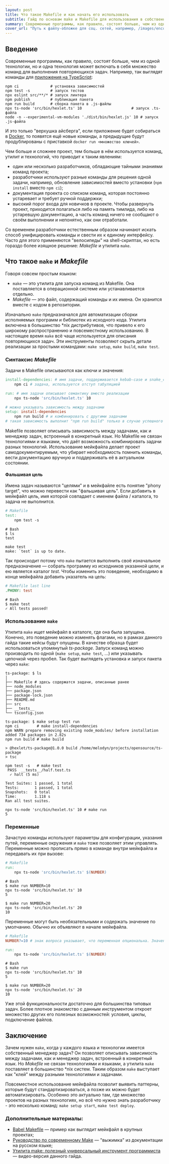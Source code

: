 ```yaml
---
layout: post
title: Что такое Makefile и как начать его использовать
subtitle: Гайд по основам make и Makefile для использования в собственных проектах
summary: Современные программы, как правило, состоят больше, чем из одной технологии, написаны на нескольких языках и использует дополнительные инструменты. Это увеличивает сложность проекта, приходится многое помнить или поддерживать объёмную устаревающую документацию. В этом гайде вы узнаете как утилита make позволяет справиться с этой сложностью и унифицировать команды независимо от технологий.
cover_url: "Путь к файлу-обложке для соц. сетей, например, /images/encoding/Unicode-Logo.jpg"
---
```


## Введение

Современные программы, как правило, состоят больше, чем из одной технологии, но и одна технология может включать в себя множество команд для выполнения повторяющихся задач. Например, так выглядят команды для [приложения на TypeScript](https://github.com/hexlet-boilerplates/ts-package):

```shell script
npm ci              # установка зависимостей
npm test -s         # запуск тестов
npx eslint src/**/* # запуск линтера
npm publish         # публикация пакета
npm run build       # сборка пакета в .js-файлы  
npx ts-node 'src/bin/hexlet.ts' 10                      # запуск .ts-файла
node -n --experimental-vm-modules './dist/bin/hexlet.js' 10 # запуск .js-файла
``` 

И это только "верхушка айсберга", если приложение будет собираться в [Docker](https://guides.hexlet.io/docker/), то появятся ещё новые команды, а предыдущие будут продублированы с приставкой `docker run <множество ключей>`. 

Чем больше и сложнее проект, тем больше в нём используется команд, утилит и технологий, что приводит к таким явлениям:

* один или несколько разработчиков, обладающие тайными знаниями команд проекта;
* разработчики используют разные команды для решения одной задачи, например, обновление зависимостей вместо установки (`npm install` вместо `npm ci`);
* документация проекта со списком команд, которая постоянно устаревает и требует ручной поддержки;
* высокий порог входа для новичков в проекте. Чтобы развернуть проект, приходится полагаться либо на память тимлида, либо на устаревшую документацию, а часть команд ничего не сообщают о своём выполнении и непонятно, как они отработали.

Со временем разработчики естественным образом начинают искать способ унифицировать команды и свести их к единому интерфейсу. Часто для этого применяются "велосипеды" на shell-скриптах, но есть гораздо более изящное решение: *Makefile* и утилита `make`.


## Что такое `make` и *Makefile*

Говоря совсем простым языком:

* `make` — это утилита для запуска команд из Makefile. Она поставляется в операционной системе или устанавливается отдельно. 
* *Makefile* — это файл, содержащий команды и их имена. Он хранится вместе с кодом в репозитории.

Изначально `make` предназначался для автоматизации сборки исполняемых программ и библиотек из исходного кода. Утилита включена в большинство *nix дистрибутивов, что привело к его широкому распространению и повсеместному использованию. В настоящее время `make` всё чаще используется для описания повторяющихся задач. Эти инструменты позволяют скрыть детали реализации за простыми командами: `make setup`, `make build`, `make test`.

### Синтаксис *Makefile*

Задачи в Makefile описываются как ключи и значения:

```makefile
install-dependencies: # имя задачи, поддерживается kebab-case и snake_case
	npm ci # задача, используется отступ табуляцией

run: # имя задачи описывает семантику вместо реализации
	npx ts-node 'src/bin/hexlet.ts' 10

# можно указывать зависимость между задачами
setup: install-dependencies
	npm run build # и комбинировать с другими задачами
# такая зависимость выполнит "npm run build" только в случае успешного завершения "npm ci"
```

Makefile позволяет описывать зависимость между задачами, как и менеджер задач, встроенный в конкретный язык. Но Makefile не связан технологиями и языками, что даёт возможность комбинировать задачи разных технологий. Использование мейкфайла делает проект самодокументируемым, что убирает необходимость помнить команды, вести документацию вручную и поддерживать её в актуальном состоянии.

#### Фальшивая цель

Имена задач называются "целями" и в мейкфайле есть понятие "phony target", что можно перевести как "фальшивая цель". Если добавить в мейкфайл цель, имя которой совпадает с именем файла / каталога, то задача не выполнится.

```makefile
# Makefile
test:
	npm test -s
```

```shell script
# Bash
$ ls
test

make test
make: `test` is up to date.
```

Так происходит потому что `make` пытается выполнить своё изначальное предназначение — собрать программу из исходников указанной цели, и ею является каталог *test*. Чтобы изменить это поведение, необходимо в конце мейкфайла добавить указатель на цель:

```makefile
# Makefile last line
.PHONY: test
```

```shell script
# Bash
$ make test
✓ All tests passed!
```

### Использование `make`

Утилита `make` ищет мейкфайл в каталоге, где она была запущена. Конечно, это поведение можно изменять флагами, но в рамках данного гайда такие кейсы будут опущены. В качестве образца будет использоваться упомянутый *ts-package*. Запуск команд можно производить по одной (`make setup`, `make test`, ...) или указывать цепочкой через пробел. Так будет выглядеть установка и запуск пакета через `make`:

```shell script
ts-package: $ ls
│
├── Makefile # здесь содержатся задачи, описанные ранее
├── node_modules
├── package.json
├── package-lock.json
├── README.md
├── src
├── __tests__
└── tsconfig.json
```

```shell script
ts-package: $ make setup test run
npm ci        # make install-dependencies
npm WARN prepare removing existing node_modules/ before installation
added 734 packages in 2.82s
npm run build # make build

> @hexlet/ts-package@1.0.0 build /home/melodyn/projects/opensource/ts-package
> tsc

npm test -s   # make test
 PASS  __tests__/half.test.ts
  ✓ halt (5 ms)

Test Suites: 1 passed, 1 total
Tests:       1 passed, 1 total
Snapshots:   0 total
Time:        1.118 s
Ran all test suites.

npx ts-node 'src/bin/hexlet.ts' 10 # make run
5
```

### Переменные

Зачастую команды используют параметры для конфигурации, указания путей, переменные окружения и `make` тоже позволяет этим управлять. Переменные можно прописать прямо в команде внутри мейкфайла и передавать их при вызове:

```makefile
# Makefile
run:
	npx ts-node 'src/bin/hexlet.ts' $(NUMBER)
```

```shell script
# Bash
$ make run NUMBER=10
npx ts-node 'src/bin/hexlet.ts' 10
5

$ make run NUMBER=20
npx ts-node 'src/bin/hexlet.ts' 20
10
```

Переменные могут быть необязательными и содержать значение по умолчанию. Обычно их объявляют в начале мейкфайла.

```makefile
# Makefile
NUMBER?=10 # знак вопроса указывает, что переменная опциональна. Значение после присвоения можно не указывать.

run:
	npx ts-node 'src/bin/hexlet.ts' $(NUMBER)
```

```shell script
# Bash
$ make run
npx ts-node 'src/bin/hexlet.ts' 10
5

$ make run NUMBER=20
npx ts-node 'src/bin/hexlet.ts' 20
10
```

Уже этой функциональности достаточно для большинства типовых задач. Более плотное знакомство с данным инструментом откроет множество других его полезных возможностей: условия, циклы, подключение файлов.

## Заключение

Зачем нужен `make`, когда у каждого языка и технологии имеется собственный менеджер задач? Он позволяет описывать зависимость между задачами, как и менеджер задач, встроенный в конкретный язык. Но *Makefile* не связан технологиями и языками, а утилита `make` поставляет в большинство *nix систем. Таким образом `make` выступает как "клей" между разными технологиями и задачами.

Повсеместное использование мейкфайла позволит выявить паттерны, которые будут стандартизироваться, а позже их можно будет автоматизировать. Особенно это актуально там, где множество проектов на разных технологиях, но всё что нужно знать разработчику - это несколько команд: `make setup start`, `make test deploy`.

### Дополнительные материалы:

* [Babel Makefile](https://github.com/babel/babel/blob/main/Makefile) —  пример как выглядит мейкфайл в крупных проектах;
* [Руководство по современному Make](https://ru.makefile.site/) — "выжимка" из документации на русском языке;
* [Утилита make: полезный универсальный инструмент программиста](https://www.youtube.com/watch?v=pK9mF5aK05Q) — видео-версия данного гайда.
